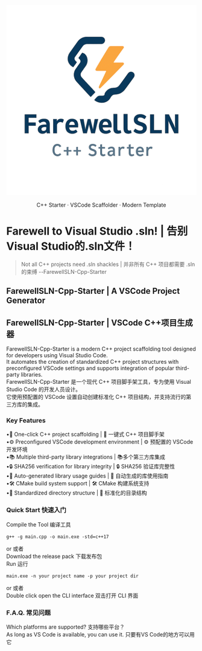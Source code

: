 <p align="center">
  <img src="LOGO.png" alt="FarewellSLN Logo" width="512"/>
</p>

<p align="center">
  C++ Starter · VSCode Scaffolder · Modern Template
</p>

# Farewell to Visual Studio .sln! | 告别 Visual Studio的.sln文件！ 
>Not all C++ projects need .sln shackles | 并非所有 C++ 项目都需要 .sln 的束缚         --FarewellSLN-Cpp-Starter  
## FarewellSLN-Cpp-Starter | A VSCode Project Generator
## FarewellSLN-Cpp-Starter | VSCode C++项目生成器
FarewellSLN-Cpp-Starter is a modern C++ project scaffolding tool designed for developers using Visual Studio Code.   
It automates the creation of standardized C++ project structures with preconfigured VSCode settings and supports integration of popular third-party libraries.  
FarewellSLN-Cpp-Starter 是一个现代 C++ 项目脚手架工具，专为使用 Visual Studio Code 的开发人员设计。  
它使用预配置的 VSCode 设置自动创建标准化 C++ 项目结构，并支持流行的第三方库的集成。
### Key Features  
•🚀 ​​One-click C++ project scaffolding​​​ | 🚀 ​​一键式 C++ 项目脚手架​​  
•⚙️ ​​Preconfigured VSCode development environment​​​ | ⚙️ ​​预配置的 VSCode 开发环境​​  
•📚 ​​Multiple third-party library integrations​ | 📚 ​​多个第三方库集成​​  
•🔒 ​​SHA256 verification for library integrity​ | 🔒 ​​SHA256 验证库完整性​​  
•📝 ​​Auto-generated library usage guides​​ | 📝 ​​自动生成的库使用指南​​  
•🛠️ ​​CMake build system support​​​ | 🛠️ ​​CMake 构建系统支持​​  
•📁 ​​Standardized directory structure​ | 📁 ​​标准化的目录结构​
### Quick Start 快速入门  
Compile the Tool 编译工具  
```
g++ -g main.cpp -o main.exe -std=c++17
```
or 或者  
Download the release pack 下载发布包  
Run 运行  
```
main.exe -n your project name -p your project dir
```
or 或者  
Double click open the CLI interface 双击打开 CLI 界面  
### F.A.Q. 常见问题  
Which platforms are supported? 支持哪些平台？  
As long as VS Code is available, you can use it. 只要有VS Code的地方可以用它


